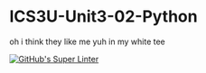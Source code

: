 # ICS3U-Unit3-02-Python
oh i think they like me yuh in my white tee

[![GitHub's Super Linter](https://github.com/Aidan-Lalonde-Novales/ICS3U-Unit3-02-Python/workflows/GitHub's%20Super%20Linter/badge.svg)](https://github.com/Aidan-Lalonde-Novales/ICS3U-Unit3-02-Python/actions)